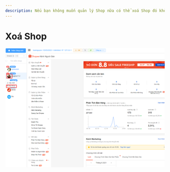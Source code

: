 ```yaml
---
description: Nếu bạn không muốn quản lý Shop nữa có thể xoá Shop đó khỏi hệ thống
---
```


# Xoá Shop

![Rê chuột vào Logo > bấm Xoá Shop](<../../.gitbook/assets/image (16) (1).png>)
